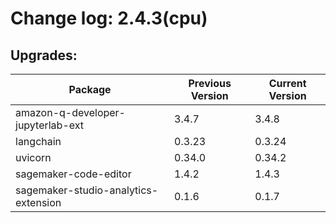 # Change log: 2.4.3(cpu)

## Upgrades: 

Package | Previous Version | Current Version
---|---|---
amazon-q-developer-jupyterlab-ext|3.4.7|3.4.8
langchain|0.3.23|0.3.24
uvicorn|0.34.0|0.34.2
sagemaker-code-editor|1.4.2|1.4.3
sagemaker-studio-analytics-extension|0.1.6|0.1.7
